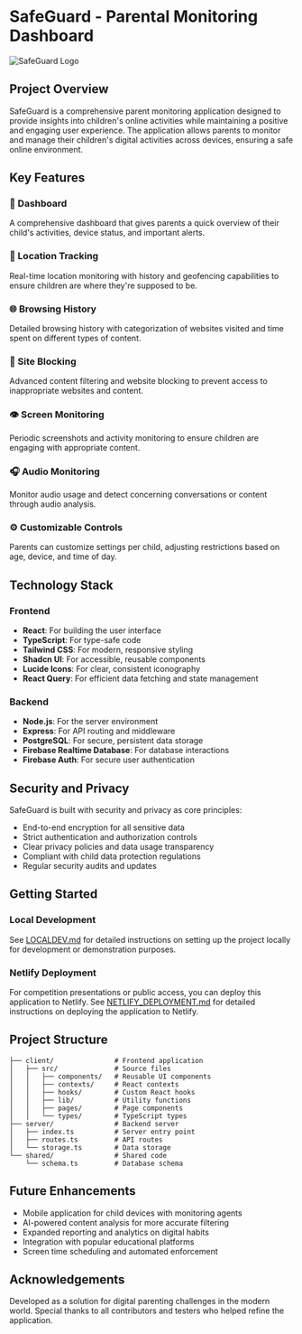 # SafeGuard - Parental Monitoring Dashboard

![SafeGuard Logo](client/public/logo.png)

## Project Overview

SafeGuard is a comprehensive parent monitoring application designed to provide insights into children's online activities while maintaining a positive and engaging user experience. The application allows parents to monitor and manage their children's digital activities across devices, ensuring a safe online environment.

## Key Features

### 📱 Dashboard
A comprehensive dashboard that gives parents a quick overview of their child's activities, device status, and important alerts.

### 📍 Location Tracking
Real-time location monitoring with history and geofencing capabilities to ensure children are where they're supposed to be.

### 🌐 Browsing History
Detailed browsing history with categorization of websites visited and time spent on different types of content.

### 🚫 Site Blocking
Advanced content filtering and website blocking to prevent access to inappropriate websites and content.

### 👁️ Screen Monitoring
Periodic screenshots and activity monitoring to ensure children are engaging with appropriate content.

### 🎧 Audio Monitoring
Monitor audio usage and detect concerning conversations or content through audio analysis.

### ⚙️ Customizable Controls
Parents can customize settings per child, adjusting restrictions based on age, device, and time of day.

## Technology Stack

### Frontend
- **React**: For building the user interface
- **TypeScript**: For type-safe code
- **Tailwind CSS**: For modern, responsive styling
- **Shadcn UI**: For accessible, reusable components
- **Lucide Icons**: For clear, consistent iconography
- **React Query**: For efficient data fetching and state management

### Backend
- **Node.js**: For the server environment
- **Express**: For API routing and middleware
- **PostgreSQL**: For secure, persistent data storage
- **Firebase Realtime Database**: For database interactions
- **Firebase Auth**: For secure user authentication

## Security and Privacy

SafeGuard is built with security and privacy as core principles:

- End-to-end encryption for all sensitive data
- Strict authentication and authorization controls
- Clear privacy policies and data usage transparency
- Compliant with child data protection regulations
- Regular security audits and updates

## Getting Started

### Local Development
See [LOCALDEV.md](LOCALDEV.md) for detailed instructions on setting up the project locally for development or demonstration purposes.

### Netlify Deployment
For competition presentations or public access, you can deploy this application to Netlify.
See [NETLIFY_DEPLOYMENT.md](NETLIFY_DEPLOYMENT.md) for detailed instructions on deploying the application to Netlify.

## Project Structure

```
├── client/               # Frontend application
│   ├── src/              # Source files
│   │   ├── components/   # Reusable UI components
│   │   ├── contexts/     # React contexts
│   │   ├── hooks/        # Custom React hooks
│   │   ├── lib/          # Utility functions
│   │   ├── pages/        # Page components
│   │   └── types/        # TypeScript types
├── server/               # Backend server
│   ├── index.ts          # Server entry point
│   ├── routes.ts         # API routes
│   └── storage.ts        # Data storage
└── shared/               # Shared code
    └── schema.ts         # Database schema
```

## Future Enhancements

- Mobile application for child devices with monitoring agents
- AI-powered content analysis for more accurate filtering
- Expanded reporting and analytics on digital habits
- Integration with popular educational platforms
- Screen time scheduling and automated enforcement

## Acknowledgements

Developed as a solution for digital parenting challenges in the modern world. Special thanks to all contributors and testers who helped refine the application.
